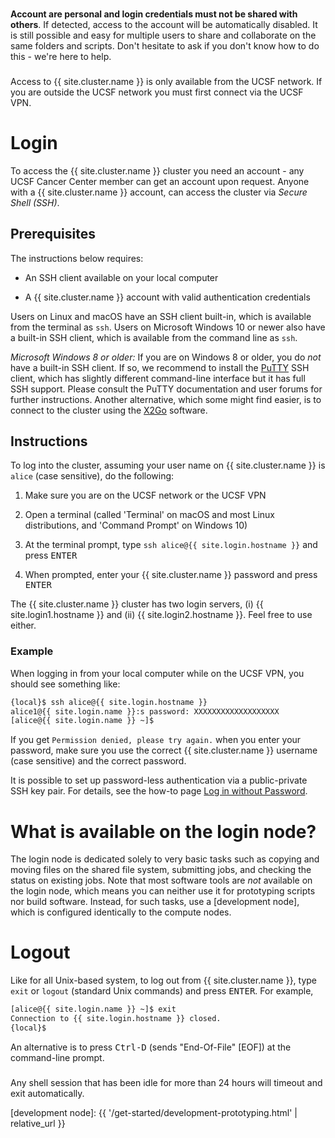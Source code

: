 <div class="alert alert-danger" role="alert" style="margin-top: 3ex">
<strong>Account are personal and login credentials must not be shared with others</strong>. If detected, access to the account will be automatically disabled.  It is still possible and easy for multiple users to share and collaborate on the same folders and scripts.  Don't hesitate to ask if you don't know how to do this - we're here to help.
</div>

<div class="alert alert-warning" role="alert" style="margin-top: 3ex">
Access to {{ site.cluster.name }} is only available from the UCSF network. If you are outside the UCSF network you must first connect via the UCSF VPN.
</div>

# Login

To access the {{ site.cluster.name }} cluster you need an account - any UCSF Cancer Center member can get an account upon request.  Anyone with a {{ site.cluster.name }} account, can access the cluster via _Secure Shell (SSH)_.


## Prerequisites

The instructions below requires:

* An SSH client available on your local computer

* A {{ site.cluster.name }} account with valid authentication credentials

Users on Linux and macOS have an SSH client built-in, which is available from the terminal as `ssh`.  Users on Microsoft Windows 10 or newer also have a built-in SSH client, which is available from the command line as `ssh`.

_Microsoft Windows 8 or older:_ If you are on Windows 8 or older, you do _not_ have a built-in SSH client.  If so, we recommend to install the <a href="http://www.putty.org/">PuTTY</a> SSH client, which has slightly different command-line interface but it has full SSH support.  Please consult the PuTTY documentation and user forums for further instructions.
Another alternative, which some might find easier, is to connect to the cluster using the <a href="{{ 'howto/gui-x11fwd.html' | relative_url }}">X2Go</a> software.


## Instructions

To log into the cluster, assuming your user name on {{ site.cluster.name }} is `alice` (case sensitive), do the following:

1. Make sure you are on the UCSF network or the UCSF VPN

2. Open a terminal (called 'Terminal' on macOS and most Linux distributions, and 'Command Prompt' on Windows 10)

3. At the terminal prompt, type `ssh alice@{{ site.login.hostname }}` and press <kbd>ENTER</kbd>

4. When prompted, enter your {{ site.cluster.name }} password and press <kbd>ENTER</kbd>

The {{ site.cluster.name }} cluster has two login servers, (i) {{ site.login1.hostname }} and (ii) {{ site.login2.hostname }}.  Feel free to use either.


### Example

When logging in from your local computer while on the UCSF VPN, you should see something like:

```sh
{local}$ ssh alice@{{ site.login.hostname }}
alice1@{{ site.login.name }}:s password: XXXXXXXXXXXXXXXXXXX
[alice@{{ site.login.name }} ~]$
```

If you get `Permission denied, please try again.` when you enter your password, make sure you use the correct {{ site.cluster.name }} username (case sensitive) and the correct password.


<div class="alert alert-info" role="alert">
It is possible to set up password-less authentication via a public-private SSH key pair.  For details, see the how-to page <a href="{{ 'howto/log-in-without-pwd.html' | relative_url }}">Log in without Password</a>.
</div>


# What is available on the login node?

The login node is dedicated solely to very basic tasks such as copying and moving files on the shared file system, submitting jobs, and checking the status on existing jobs.  Note that most software tools are _not_ available on the login node, which means you can neither use it for prototyping scripts nor build software.  Instead, for such tasks, use a [development node], which is configured identically to the compute nodes.


# Logout

Like for all Unix-based system, to log out from {{ site.cluster.name }}, type `exit` or `logout` (standard Unix commands) and press <kbd>ENTER</kbd>.  For example,

```sh
[alice@{{ site.login.name }} ~]$ exit
Connection to {{ site.login.hostname }} closed.
{local}$ 
```

An alternative is to press <kbd>Ctrl-D</kbd> (sends "End-Of-File" [EOF]) at the command-line prompt.

<div class="alert alert-warning" role="alert" style="margin-top: 3ex">
Any shell session that has been idle for more than 24 hours will timeout and exit automatically.
</div>


[development node]:  {{ '/get-started/development-prototyping.html' | relative_url }}